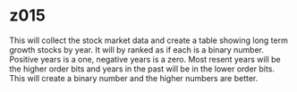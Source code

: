 # z015

This will collect the stock market data and create a table showing long term growth stocks by year.
It will by ranked as if each is a binary number.  Positive years is a one, negative years is a zero.
Most resent years will be the higher order bits and years in the past will be in the lower order bits.
This will create a binary number and the higher numbers are better.
